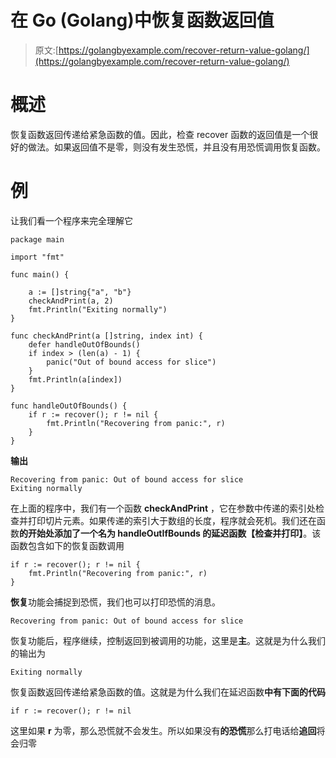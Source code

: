 # 在 Go (Golang)中恢复函数返回值

> 原文:[https://golangbyexample.com/recover-return-value-golang/](https://golangbyexample.com/recover-return-value-golang/)

# **概述**

恢复函数返回传递给紧急函数的值。因此，检查 recover 函数的返回值是一个很好的做法。如果返回值不是零，则没有发生恐慌，并且没有用恐慌调用恢复函数。

# **例**

让我们看一个程序来完全理解它

```
package main

import "fmt"

func main() {

	a := []string{"a", "b"}
	checkAndPrint(a, 2)
	fmt.Println("Exiting normally")
}

func checkAndPrint(a []string, index int) {
	defer handleOutOfBounds()
	if index > (len(a) - 1) {
		panic("Out of bound access for slice")
	}
	fmt.Println(a[index])
}

func handleOutOfBounds() {
	if r := recover(); r != nil {
		fmt.Println("Recovering from panic:", r)
	}
}
```

**输出**

```
Recovering from panic: Out of bound access for slice
Exiting normally
```

在上面的程序中，我们有一个函数 **checkAndPrint** ，它在参数中传递的索引处检查并打印切片元素。如果传递的索引大于数组的长度，程序就会死机。我们还在函数**的开始处添加了一个名为 **handleOutIfBounds** 的延迟函数【检查并打印】**。该函数包含如下的恢复函数调用

```
if r := recover(); r != nil {
    fmt.Println("Recovering from panic:", r)
}
```

**恢复**功能会捕捉到恐慌，我们也可以打印恐慌的消息。

```
Recovering from panic: Out of bound access for slice
```

恢复功能后，程序继续，控制返回到被调用的功能，这里是**主**。这就是为什么我们的输出为

```
Exiting normally
```

恢复函数返回传递给紧急函数的值。这就是为什么我们在延迟函数**中有下面的代码**

```
if r := recover(); r != nil 
```

这里如果 **r** 为零，那么恐慌就不会发生。所以如果没有**的恐慌**那么打电话给**追回**将会归零
